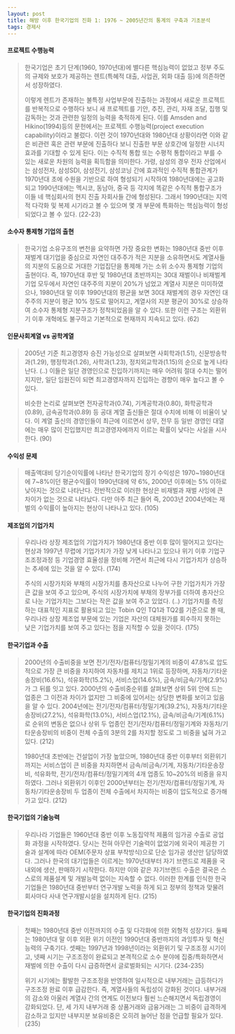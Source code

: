 ```yaml
---
layout: post
title: 해방 이후 한국기업의 진화 1: 1976 ~ 2005년간의 통계의 구축과 기초분석
tags: 경제사
---
```


#### 프로젝트 수행능력

> 한국기업은 초기 단계(1960, 1970년대)에 별다른 핵심능력이 없었고 정부 주도의 규제와 보호가 제공하는 렌트(특혜적 대출, 사업권, 외화 대출 등)에 의존하면서 성장하였다. 
>
> 이렇게 렌트가 존재하는 불특정 사업부문에 진출하는 과정에서 새로운 프로젝트를 반복적으로 수행하다 보니 새 프로젝트를 기안, 추진, 관리, 자재 조달, 집행 및 감독하는 것과 관련한 일정의 능력을 축적하게 된다. 이를 Amsden and Hikino(1994)등의 문헌에서는 프로젝트 수행능력(project execution capability)이라고 불렀다. 이런 것이 1970년대와 1980년대 상황이라면 이와 같은 비관련 혹은 관련 부문에 진출하다 보니 진출한 부문 상호간에 일정한 시너지 효과를 기대할 수 있게 된다. 이는 수직적 통합 또는 수평적 통합이라고 부를 수 있는 새로운 차원의 능력을 획득함을 의미한다. 가령, 삼성의 경우 전자 산업에서는 삼성전자, 삼성SDI, 삼성전기, 삼성코닝 간에 효과적인 수직적 통합관계가 1970년대 초에 수원을 기반으로 하여 형성되기 시작하여 1980년대에는 공고화되고 1990년대에는 멕시코, 동남아, 중국 등 각지에 똑같은 수직적 통합구조가 이들 네 핵심회사의 현지 진출 자회사들 간에 형성된다. 그래서 1990년대는 지역적 다각화 및 복제 시기라고 볼 수 있으며 몇 개 부문에 특화하는 핵심능력이 형성되었다고 볼 수 있다. (22-23)

#### 소수자 통제형 기업의 출현

> 한국기업 소유구조의 변천을 요약하면 가장 중요한 변화는 1980년대 중반 이후 재벌계 대기업을 중심으로 자연인 대주주가 적은 지분을 소유하면서도 계열사들의 지분의 도움으로 거대한 기업집단을 통제해 가는 소위 소수자 통제형 기업의 출현이다. 즉, 1970년대 후반 및 1980년대 초반까지는 30대 재벌이나 비재벌계 기업 모두에서 자연인 대주주의 지분이 20%가 넘었고 계열사 지분은 미미하였으나, 1980년대 말 이후 1990년대의 평균을 보면 30대 재벌계의 경우 자연인 대주주의 지분이 평균 10% 정도로 떨어지고, 계열사의 지분 평균이 30%로 상승하여 소수자 통제형 지분구조가 정착되었음을 알 수 있다. 또한 이런 구조는 외환위기 이후 개혁에도 불구하고 기본적으로 현재까지 지속되고 있다. (62)

#### 인문사회계열  vs 공학계열

> 2005년 기준 최고경영자 승진 가능성으로 살펴보면 사회학과(1.51), 신문방송학과(1.29), 행정학과(1.26), 사학과(1.23), 정치외교학과(1.15)의 순으로 높게 나타난다. (..) 이들은 일단 경영인으로 진입하기까지는 매우 어려워 절대 수치는 떨어지지만, 일단 임원진이 되면 최고경영자까지 진입하는 경향이 매우 높다고 볼 수 있다.
>
> 비슷한 논리로 살펴보면 전자공학과(0.74), 기계공학과(0.80), 화학공학과(0.89), 금속공학과(0.89) 등 공대 계열 출신들은 절대 수치에 비해 이 비율이 낮다. 이 계열 출신의 경영인들이 최근에 이르면서 상무, 전무 등 일반 경영인 대열에는 매우 많이 진입했지만 최고경영자에까지 이르는 확률이 낮다는 사실을 시사한다. (90)

#### 수익성 문제

> 매출액대비 당기순이익률에 나타난 한국기업의 장기 수익성은 1970~1980년대에 7~8%이던 평균수익률이 1990년대에 약 6%, 2000년 이후에는 5% 이하로 낮아지는 것으로 나타난다. 전반적으로 이러한 현상은 비재벌과 재벌 사잉에 큰 차이가 없는 것으로 나타났다. 다만 아주 최근 들어 즉, 2003년 2004년에는 재벌의 수익률이 높아지는 현상이 나타나고 있다. (105)

#### 제조업의 기업가치

> 우리나라 상장 제조업의 기업가치가 1980년대 중반 이후 많이 떨어지고 있다는 현상과 1997년 무렵에 기업가치가 가장 낮게 나타나고 있으나 위기 이후 기업구조조정과정 등 기업경영 효율성을 정비해 가면서 최근에 다시 기업가치가 상승하는 추세에 있는 것을 알 수 있다. (174)
>
> 주식의 시장가치와 부채의 시장가치를 총자산으로 나누어 구한 기업가치가 가장 큰 값을 보여 주고 있으며, 주식의 시장가치에 부채의 장부가를 더하여 총자산으로 나눈 기업가치는 그보다는 작은 값을 보여 주고 있었다. (..) 기업가치를 측정하는 대표적인 지표로 활용되고 있는 Tobin Q인 TQ1과 TQ2를 기준으로 볼 때, 우리나라 상장 제조업 부문에 있는 기업은 자산의 대체원가를 회수하지 못하는 낮은 기업가치를 보여 주고 있다는 점을 지적할 수 있을 것이다. (175)

#### 한국기업과 수출

> 2000년의 수출비중을 보면 전기/전자/컴퓨터/정밀기계의 비중이 47.8%로 압도적으로 가장 큰 비중을 차지하여 자동차를 제치고 1위로 등장하며, 자동차/기타운송장비(16.6%), 석유화학(15.2%), 서비스업(14.6%), 금속/비금속/기계(2.9%)가 그 뒤를 잇고 있다. 2000년의 수출비중순위를 살펴보면 상위 5위 안에 드는 업종은 그 이전과 차이가 없지만 그 비중에 있어서는 상당한 변화를 보이고 있음을 알 수 있다. 2004년에는 전기/전자/컴퓨터/정밀기계(39.2%), 자동차/기타운송장비(27.2%), 석유화학(13.0%), 서비스업(12.1%), 금속/비금속/기계(6.1%)로 순위의 변동은 없으나 상위 두 업종인 전기/전자/컴퓨터/정밀기계와 자동차/기타운송장비의 비중이 전체 수출의 3분의 2를 차지할 정도로 그 비중을 넓혀 가고 있다. (212)
>
> 1980년대 초반에는 건설업이 가장 높았으며, 1980년대 중반 이후부터 외환위기까지는 서비스업이 큰 비중을 차지하면서 금속/비금속/기계, 자동차/기타운송장비, 석유화학, 전기/전자/컴퓨터/정밀기계의 4개 업종도 10~20%의 비중을 유지하였다. 그러나 외환위기 이후인 2000년부터는 전기/전자/컴퓨터/정밀기계, 자동차/기타운송장비 두 업종이 전체 수출에서 차지하는 비중이 압도적으로 증가해 가고 있다. (212)

#### 한국기업의 기술능력

> 우리나라 기업들은 1960년대 중반 이후 노동집약적 제품의 임가공 수출로 공업화 과정을 시작하였다. 당시는 전혀 아무런 기술력이 없었기에 외국이 제공한 기술과 설계에 따라 OEM(주문자 상표 부착방식)으로 단순 임가공 생산만 담당하였다. 그러나 한국의 대기업들은 이르게는 1970년대부터 자기 브랜드로 제품을 국내외에 생산, 판매하기 시작한다. 하지만 이와 같은 자기브랜드 수출은 결국은 스스로의 제품설계 및 개발능력 없이는 지속할 수 없다. 이러한 한계를 인식한 한국기업들은 1980년대 중반부터 연구개발 노력을 하게 되고 정부의 정책과 맞물려 회사마다 사내 연구개발시설을 설치하게 된다. (215)

#### 한국기업의 진화과정

> 첫째는 1980년대 중반 이전까지의 수출 및 다각화에 의한 외형적 성장기다. 둘째는 1980년대 말 이후 외환 위기 이전인 1990년대 중반까지의 과잉투자 및 혁신능력의 구축기다. 셋째는 1997년과 1998년이라는 외환위기 및 구조조정 시기이고, 넷째 시기는 구조조정이 완료되고 본격적으로 소수 분야에 집중/특화하면서 재벌에 의한 수출이 다시 급증하면서 글로벌화되는 시기다. (234-235)
>
> 위기 시기에는 활발한 구조조정을 반영하여 일시적으로 내부거래는 급등하다가 구조조정 완료 이후 급감한다. 즉, 계열사들의 독립성이 강화된 것이다. 내부거래의 감소와 아울러 계열사 간의 연계도 이전보다 훨씬 느슨해지면서 독립경영이 강화되었다. 단, 세 가지 내부거래 중 상품거래와 금융거래는 그 비중이 급격하게 감소하고 있지만 내부지분 보유비중은 오히려 늘어난 점을 언급할 필요가 있다. (235)